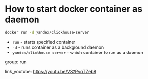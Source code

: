 # How to start docker container as daemon

```bash
docker run -d yandex/clickhouse-server
```

- `run` - starts specified container
- `-d` - runs container as a background daemon
- `yandex/clickhouse-server` - which container to run as a daemon

group: run


link_youtube: https://youtu.be/VS2PvqTZeb8
